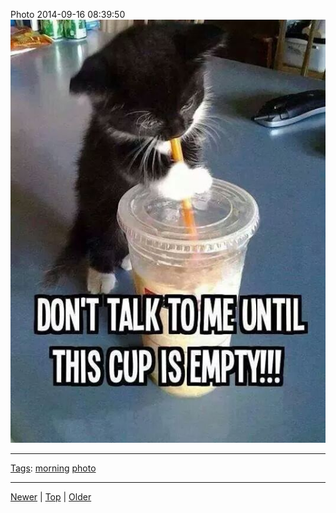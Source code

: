 <!--
title: Photo 2014-09-16 08
date: 2020-06-28T14:55:35.556Z
tags: morning, photo
-->








Photo 2014-09-16 08:39:50
![](97637326657-0.jpg)

<!--BOTTOM-POST-NAVIGATION-->
---

[Tags](tags.md): [morning](tag-morning.md) [photo](tag-photo.md)

---

[Newer](97402176047.md) | [Top](index.md) | [Older](98045333542.md)